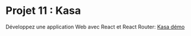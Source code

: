 # Projet 11 : Kasa

Développez une application Web avec React et React Router: <a href="https://stephan075.github.io/FolioStephan_11_15032022/" target="blank">Kasa démo</a>

